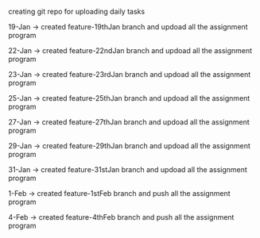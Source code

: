 creating git repo for uploading daily tasks

19-Jan -> created feature-19thJan branch and updoad all the assignment program

22-Jan -> created feature-22ndJan branch and updoad all the assignment program

23-Jan -> created feature-23rdJan branch and updoad all the assignment program

25-Jan -> created feature-25thJan branch and updoad all the assignment program

27-Jan -> created feature-27thJan branch and updoad all the assignment program

29-Jan -> created feature-29thJan branch and updoad all the assignment program

31-Jan -> created feature-31stJan branch and updoad all the assignment program

1-Feb -> created feature-1stFeb branch and push all the assignment program

4-Feb -> created feature-4thFeb branch and push all the assignment program
